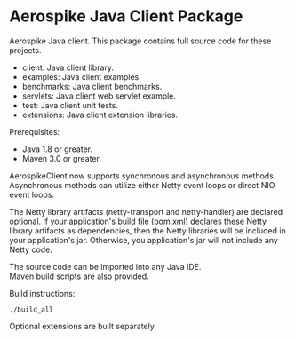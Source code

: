 Aerospike Java Client Package
=============================

Aerospike Java client.  This package contains full source code for these projects.

* client:           Java client library.
* examples:         Java client examples.
* benchmarks:       Java client benchmarks.
* servlets:         Java client web servlet example.
* test:             Java client unit tests.
* extensions:       Java client extension libraries.

Prerequisites:

* Java 1.8 or greater.
* Maven 3.0 or greater.

AerospikeClient now supports synchronous and asynchronous methods. Asynchronous 
methods can utilize either Netty event loops or direct NIO event loops.

The Netty library artifacts (netty-transport and netty-handler) are declared optional.
If your application's build file (pom.xml) declares these Netty library artifacts as 
dependencies, then the Netty libraries will be included in your application's jar.
Otherwise, you application's jar will not include any Netty code.

The source code can be imported into any Java IDE.  
Maven build scripts are also provided.

Build instructions:

    ./build_all

Optional extensions are built separately.
